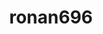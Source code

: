 ---
title: ronan696
github: https://github.com/ronan696
mode: dark
transition: 1s
score: 67.5
archetype:
- Minimalistic
- Badges | Tags | Icons
---